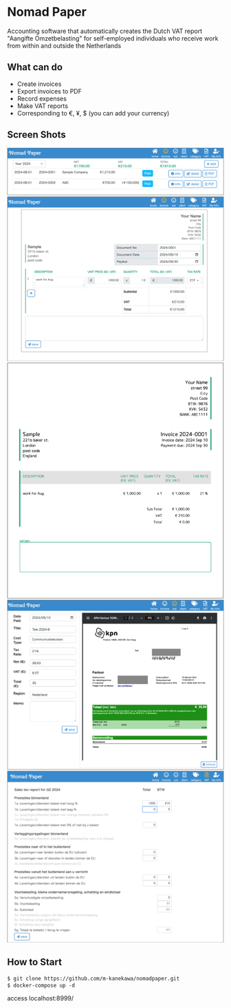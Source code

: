 # Nomad Paper
Accounting software that automatically creates the Dutch VAT report "Aangifte Omzetbelasting" for self-employed individuals who receive work from within and outside the Netherlands


## What can do
* Create invoices
* Export invoices to PDF
* Record expenses
* Make VAT reports
* Corresponding to €, ¥, $ (you can add your currency)


## Screen Shots

![income.png](readme/income.png)
![detail.png](readme/detail.png)
![pdf.png](readme/pdf.png)
![out.png](readme/out.png)
![vat.png](readme/vat.png)



## How to Start
```
$ git clone https://github.com/m-kanekawa/nomadpaper.git
$ docker-compose up -d
```

access localhost:8999/

